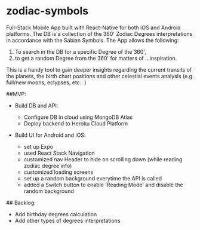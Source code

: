 # zodiac-symbols

Full-Stack Mobile App built with React-Native for both iOS and Android platforms.
The DB is a collection of the 360' Zodiac Degrees interpretations in accordance with the Sabian Symbols. The App allows the following:

1) To search in the DB for a specific Degree of the 360',
2) to get a random Degree from the 360' for matters of ...inspiration.

This is a handy tool to gain deeper insights regarding the current transits of the planets, the birth chart positions and other celestial events analysis 
(e.g. full/new moons, eclypses, etc.. )


##MVP:
- Build DB and API:
  * Configure DB in cloud using MongoDB Atlas
  * Deploy backend to Heroku Cloud Platform

- Build UI for Android and iOS:
  * set up Expo
  * used React Stack Navigation
  * customized nav Header to hide on scrolling down (while reading zodiac degree info)
  * customized loading screens
  * set up a random background everytime the API is called
  * added a Switch button to enable 'Reading Mode' and disable the random background


## Backlog:
- Add birthday degrees calculation
- Add other types of degrees interpretations
